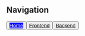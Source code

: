 ## Navigation
<button type="button"><a href="index.html" style="background-color: blue; color: white;">Home</a></button><button type="button"><a href="1frontend.html">Frontend</a></button><button type="button"><a href="2backend.html">Backend</a></button>
